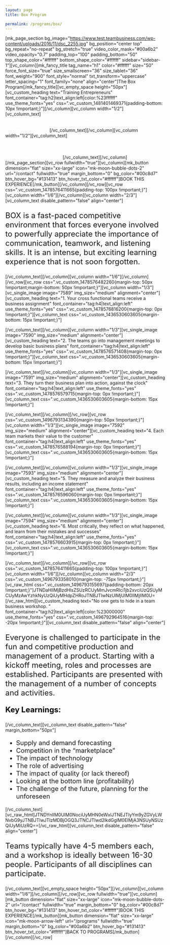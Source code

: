 ```yaml
---
layout: page
title: Box Program

permalink: /programs/box/
---
```

[mk_page_section bg_image="https://www.test.teambusiness.com/wp-content/uploads/2016/11/dsc_2255.jpg" bg_position="center top" bg_repeat="no-repeat" bg_stretch="true" video_color_mask="#00a6b2" video_opacity="0.7" padding_top="100" padding_bottom="50" top_shape_color="#ffffff" bottom_shape_color="#ffffff" sidebar="sidebar-1"][vc_column][mk_fancy_title tag_name="h1" color="#ffffff" size="50" force_font_size="true" size_smallscreen="36" size_tablet="36" font_weight="900" font_style="normal" txt_transform="uppercase" letter_spacing="1" font_family="none" align="center"]The Box Program[/mk_fancy_title][vc_empty_space height="50px"][vc_custom_heading text="Training Entrepreneurs" font_container="tag:h2|text_align:left|color:%23ffffff" use_theme_fonts="yes" css=".vc_custom_1481401469371{padding-bottom: 10px !important;}"][/vc_column][vc_column width="1/2"][vc_column_text]<span style="color: #ffffff;">The BOX entrepreneurship program is a carefully constructed full or half day entrepreneurship training that will teach participants–both intellectually and emotionally–what it really takes to start and build a business.</span>[/vc_column_text][/vc_column][vc_column width="1/2"][vc_column_text]<span style="color: #ffffff;">Participants are led through an imaginary 6 months in the development of a new business and are faced with competition from other groups all developing products in the same market. Leaders will rise to the surface but quickly find that team cooperation trumps individual brilliance.</span>[/vc_column_text][/vc_column][/mk_page_section][vc_row fullwidth="true"][vc_column][mk_button dimension="flat" size="xx-large" icon="mk-moon-bubble-dots-2" url="/contact" fullwidth="true" margin_bottom="0" bg_color="#00c8d7" btn_hover_bg="#131413" btn_hover_txt_color="#ffffff"]BOOK THIS EXPERIENCE[/mk_button][/vc_column][/vc_row][vc_row css=".vc_custom_1478576411665{padding-top: 100px !important;}"][vc_column width="1/6"][/vc_column][vc_column width="2/3"][vc_column_text disable_pattern="false" align="center"]
<p style="font-size: 24px;">BOX is a fast-paced competitive environment that forces everyone involved to powerfully appreciate the importance of communication, teamwork, and listening skills. It is an intense, but exciting learning experience that is not soon forgotten.</p>
[/vc_column_text][/vc_column][vc_column width="1/6"][/vc_column][/vc_row][vc_row css=".vc_custom_1478576482260{margin-top: 50px !important;margin-bottom: 50px !important;}"][vc_column width="1/3"][vc_single_image image="7589" img_size="medium" alignment="center"][vc_custom_heading text="1. Your cross functional teams receive a business assignment" font_container="tag:h4|text_align:left" use_theme_fonts="yes" css=".vc_custom_1478576816200{margin-top: 0px !important;}"][vc_column_text css=".vc_custom_1436530603605{margin-bottom: 15px !important;}"]

[/vc_column_text][/vc_column][vc_column width="1/3"][vc_single_image image="7590" img_size="medium" alignment="center"][vc_custom_heading text="2. The teams go into management meetings to develop basic business plans" font_container="tag:h4|text_align:left" use_theme_fonts="yes" css=".vc_custom_1478576571408{margin-top: 0px !important;}"][vc_column_text css=".vc_custom_1436530603605{margin-bottom: 15px !important;}"]

[/vc_column_text][/vc_column][vc_column width="1/3"][vc_single_image image="7591" img_size="medium" alignment="center"][vc_custom_heading text="3. They turn their business plan into action, against the clock" font_container="tag:h4|text_align:left" use_theme_fonts="yes" css=".vc_custom_1478576579715{margin-top: 0px !important;}"][vc_column_text css=".vc_custom_1436530603605{margin-bottom: 15px !important;}"]

[/vc_column_text][/vc_column][/vc_row][vc_row css=".vc_custom_1496793134390{margin-top: 50px !important;}"][vc_column width="1/3"][vc_single_image image="7592" img_size="medium" alignment="center"][vc_custom_heading text="4. Each team markets their value to the customer" font_container="tag:h4|text_align:left" use_theme_fonts="yes" css=".vc_custom_1478576588194{margin-top: 0px !important;}"][vc_column_text css=".vc_custom_1436530603605{margin-bottom: 15px !important;}"]

[/vc_column_text][/vc_column][vc_column width="1/3"][vc_single_image image="7593" img_size="medium" alignment="center"][vc_custom_heading text="5. They measure and analyze their business results, including an income statement" font_container="tag:h4|text_align:left" use_theme_fonts="yes" css=".vc_custom_1478576596060{margin-top: 0px !important;}"][vc_column_text css=".vc_custom_1436530603605{margin-bottom: 15px !important;}"]

[/vc_column_text][/vc_column][vc_column width="1/3"][vc_single_image image="7594" img_size="medium" alignment="center"][vc_custom_heading text="6. Most critically, they reflect on what happened, and learn from their mistakes and successes" font_container="tag:h4|text_align:left" use_theme_fonts="yes" css=".vc_custom_1478576603915{margin-top: 0px !important;}"][vc_column_text css=".vc_custom_1436530603605{margin-bottom: 15px !important;}"]

[/vc_column_text][/vc_column][/vc_row][vc_row css=".vc_custom_1478576411665{padding-top: 100px !important;}"][vc_column width="1/6"][/vc_column][vc_column width="2/3" css=".vc_custom_1496793358010{margin-top: -75px !important;}"][vc_raw_html css=".vc_custom_1496793155697{padding-bottom: 20px !important;}"]JTNDaHIlMjBzdHlsZSUzRCUyMmJvcmRlci1jb2xvciUzQSUyMCUyMzAwYzhkNyUzQiUyMHdpZHRoJTNBJTIwNzUlMjUlM0IlMjIlM0U=[/vc_raw_html][vc_custom_heading text="No one gets to hide in a team business workshop. " font_container="tag:h2|text_align:left|color:%23000000" use_theme_fonts="yes" css=".vc_custom_1496792964516{margin-top: -20px !important;}"][vc_column_text disable_pattern="false" align="center"]
<p style="font-size: 24px; text-align: left;">Everyone is challenged to participate in the fun and competitive production and management of a product. Starting with a kickoff meeting, roles and processes are established. Participants are presented with the management of a number of concepts and activities.</p>
<p style="font-size: 24px; text-align: left;"><strong style="color: #000;">Key Learnings:</strong></p>
[/vc_column_text][vc_column_text disable_pattern="false" margin_bottom="50px"]
<ul style="font-size: 20px;">
 	<li>Supply and demand forecasting</li>
 	<li>Competition in the “marketplace”</li>
 	<li>The impact of technology</li>
 	<li>The role of advertising</li>
 	<li>The impact of quality (or lack thereof)</li>
 	<li>Looking at the bottom line (profitability)</li>
 	<li>The challenge of the future, planning for the unforeseen</li>
</ul>
[/vc_column_text][vc_raw_html]JTNDYnIlM0UlM0NociUyMHN0eWxlJTNEJTIyYm9yZGVyLWNvbG9yJTNBJTIwJTIzMDBjOGQ3JTNCJTIwd2lkdGglM0ElMjA3NSUyNSUzQiUyMiUzRQ==[/vc_raw_html][vc_column_text disable_pattern="false" align="center"]
<p style="font-size: 24px; text-align: left;">Teams typically have 4-5 members each, and a workshop is ideally between 16-30 people. Participants of all disciplines can participate.</p>
[/vc_column_text][vc_empty_space height="50px"][/vc_column][vc_column width="1/6"][/vc_column][/vc_row][vc_row fullwidth="true"][vc_column][mk_button dimension="flat" size="xx-large" icon="mk-moon-bubble-dots-2" url="/contact" fullwidth="true" margin_bottom="0" bg_color="#00c8d7" btn_hover_bg="#131413" btn_hover_txt_color="#ffffff"]BOOK THIS EXPERIENCE[/mk_button][mk_button dimension="flat" size="xx-large" icon="mk-moon-arrow-left" url="/programs" fullwidth="true" margin_bottom="0" bg_color="#00a6b2" btn_hover_bg="#131413" btn_hover_txt_color="#ffffff"]BACK TO PROGRAMS[/mk_button][/vc_column][/vc_row]
